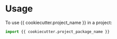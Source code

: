 # Usage

To use {{ cookiecutter.project_name }} in a project:

```python
import {{ cookiecutter.project_package_name }}
```
